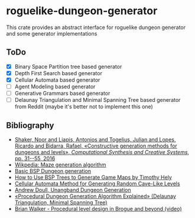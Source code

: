 # roguelike-dungeon-generator

This crate provides an abstract interface for roguelike dungeon generator and some generator implementations

## ToDo

 - [x] Binary Space Partition tree based generator
 - [x] Depth First Search based generator
 - [x] Cellular Automata based generator
 - [ ] Agent Modeling based generator
 - [ ] Generative Grammars based generator
 - [ ] Delaunay Triangulation  and Minimal Spanning Tree based generator from Reddit (maybe it's better not to implement this one)

## Bibliography

 * [Shaker, Noor and Liapis, Antonios and Togelius, Julian and Lopes, Ricardo and Bidarra, Rafael, «Constructive generation methods for dungeons and levels», *Computational Synthesis and Creative Systems*, pp. 31--55, 2016](https://graphics.tudelft.nl/Publications-new/2016/SLTLB16/)
 * [Wikpedia: Maze generation algorithm](https://en.wikipedia.org/wiki/Maze_generation_algorithm)
 * [Basic BSP Dungeon generation](http://www.roguebasin.com/index.php?title=Basic_BSP_Dungeon_generation)
 * [How to Use BSP Trees to Generate Game Maps
by Timothy Hely](https://gamedevelopment.tutsplus.com/tutorials/how-to-use-bsp-trees-to-generate-game-maps--gamedev-12268)
 * [Cellular Automata Method for Generating Random Cave-Like Levels](http://www.roguebasin.com/index.php?title=Cellular_Automata_Method_for_Generating_Random_Cave-Like_Levels)
 * [Andrew Doull, 
Unangband Dungeon Generation](http://roguelikedeveloper.blogspot.com/2007/11/unangband-dungeon-generation-part-one.html)
 * [«Procedural Dungeon Generation Algorithm Explained» (Delaunay Triangulation, Minimal Spanning Tree)](https://www.reddit.com/r/gamedev/comments/1dlwc4/procedural_dungeon_generation_algorithm_explained/)
 * [Brian Walker - Procedural level design in Brogue and beyond (video)](https://www.youtube.com/watch?v=Uo9-IcHhq_w)
